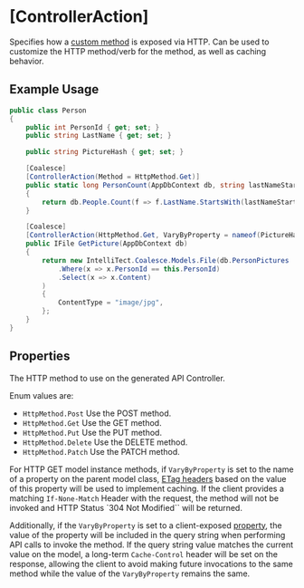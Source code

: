# [ControllerAction]

Specifies how a [custom method](/modeling/model-components/methods.md) is exposed via HTTP. Can be used to customize the HTTP method/verb for the method, as well as caching behavior.


## Example Usage

``` c#
public class Person
{
    public int PersonId { get; set; }
    public string LastName { get; set; }

    public string PictureHash { get; set; }

    [Coalesce]
    [ControllerAction(Method = HttpMethod.Get)]
    public static long PersonCount(AppDbContext db, string lastNameStartsWith = "")
    {
        return db.People.Count(f => f.LastName.StartsWith(lastNameStartsWith));
    }

    [Coalesce]
    [ControllerAction(HttpMethod.Get, VaryByProperty = nameof(PictureHash))]
    public IFile GetPicture(AppDbContext db)
    {
        return new IntelliTect.Coalesce.Models.File(db.PersonPictures
            .Where(x => x.PersonId == this.PersonId)
            .Select(x => x.Content)
        )
        {
            ContentType = "image/jpg",
        };
    }
}
```

## Properties

<Prop def="public HttpMethod Method { get; set; } = HttpMethod.Post;" ctor=1 />

The HTTP method to use on the generated API Controller.

Enum values are:
- `HttpMethod.Post` Use the POST method.
- `HttpMethod.Get` Use the GET method.
- `HttpMethod.Put` Use the PUT method.
- `HttpMethod.Delete` Use the DELETE method.
- `HttpMethod.Patch` Use the PATCH method.

<Prop def="public string VaryByProperty { get; set; }" />

For HTTP GET model instance methods, if `VaryByProperty` is set to the name of a property on the parent model class, [ETag headers](https://developer.mozilla.org/en-US/docs/Web/HTTP/Headers/ETag) based on the value of this property will be used to implement caching. If the client provides a matching `If-None-Match` Header with the request, the method will not be invoked and HTTP Status `304 Not Modified`` will be returned.

Additionally, if the `VaryByProperty` is set to a client-exposed [property](/modeling/model-components/properties.md), the value of the property will be included in the query string when performing API calls to invoke the method. If the query string value matches the current value on the model, a long-term `Cache-Control` header will be set on the response, allowing the client to avoid making future invocations to the same method while the value of the `VaryByProperty` remains the same.